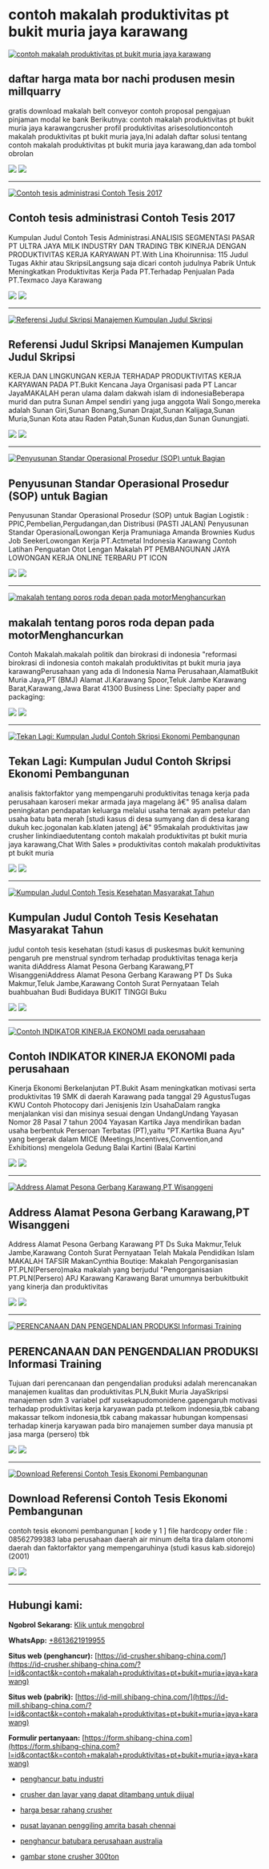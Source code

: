 # contoh makalah produktivitas pt bukit muria jaya karawang

<a href="https://swt.shibang-china.com/?l=id&img&k=contoh+makalah+produktivitas+pt+bukit+muria+jaya+karawang" target="_blank">![contoh makalah produktivitas pt bukit muria jaya karawang](http://static.shibang-china.com/all-800x300/479.jpg)</a>

## daftar harga mata bor nachi produsen mesin millquarry
gratis download makalah belt conveyor contoh proposal pengajuan pinjaman modal ke bank Berikutnya: contoh makalah produktivitas pt bukit muria jaya karawangcrusher profil produktivitas arisesolutioncontoh makalah produktivitas pt bukit muria jaya,Ini adalah daftar solusi tentang contoh makalah produktivitas pt bukit muria jaya karawang,dan ada tombol obrolan


<a href="https://whatsapp.shibangsoft.com/WhatsApp.php" target="_blank" title="WhatsApp">![](http://static.shibang-china.com/icon/whatsapp.png)</a> <a href="https://swt.shibang-china.com/?l=id&icon&k=contoh+makalah+produktivitas+pt+bukit+muria+jaya+karawang" target="_blank">![](http://static.shibang-china.com/icon/chat-id.png)</a>

---

<a href="https://swt.shibang-china.com/?l=id&img&k=contoh+makalah+produktivitas+pt+bukit+muria+jaya+karawang" target="_blank">![Contoh tesis administrasi Contoh Tesis 2017](http://static.shibang-china.com/all-800x300/1229.jpg)</a>

## Contoh tesis administrasi Contoh Tesis 2017
Kumpulan Judul Contoh Tesis Administrasi.ANALISIS SEGMENTASI PASAR PT ULTRA JAYA MILK INDUSTRY DAN TRADING TBK KINERJA DENGAN PRODUKTIVITAS KERJA KARYAWAN PT.With Lina Khoirunnisa: 115 Judul Tugas Akhir atau SkripsiLangsung saja dicari contoh judulnya Pabrik Untuk Meningkatkan Produktivitas Kerja Pada PT.Terhadap Penjualan Pada PT.Texmaco Jaya Karawang


<a href="https://whatsapp.shibangsoft.com/WhatsApp.php" target="_blank" title="WhatsApp">![](http://static.shibang-china.com/icon/whatsapp.png)</a> <a href="https://swt.shibang-china.com/?l=id&icon&k=contoh+makalah+produktivitas+pt+bukit+muria+jaya+karawang" target="_blank">![](http://static.shibang-china.com/icon/chat-id.png)</a>

---

<a href="https://swt.shibang-china.com/?l=id&img&k=contoh+makalah+produktivitas+pt+bukit+muria+jaya+karawang" target="_blank">![Referensi Judul Skripsi Manajemen Kumpulan Judul Skripsi](http://static.shibang-china.com/all-800x300/497.jpg)</a>

## Referensi Judul Skripsi Manajemen Kumpulan Judul Skripsi
KERJA DAN LINGKUNGAN KERJA TERHADAP PRODUKTIVITAS KERJA KARYAWAN PADA PT.Bukit Kencana Jaya Organisasi pada PT Lancar JayaMAKALAH peran ulama dalam dakwah islam di indonesiaBeberapa murid dan putra Sunan Ampel sendiri yang juga anggota Wali Songo,mereka adalah Sunan Giri,Sunan Bonang,Sunan Drajat,Sunan Kalijaga,Sunan Muria,Sunan Kota atau Raden Patah,Sunan Kudus,dan Sunan Gunungjati.


<a href="https://whatsapp.shibangsoft.com/WhatsApp.php" target="_blank" title="WhatsApp">![](http://static.shibang-china.com/icon/whatsapp.png)</a> <a href="https://swt.shibang-china.com/?l=id&icon&k=contoh+makalah+produktivitas+pt+bukit+muria+jaya+karawang" target="_blank">![](http://static.shibang-china.com/icon/chat-id.png)</a>

---

<a href="https://swt.shibang-china.com/?l=id&img&k=contoh+makalah+produktivitas+pt+bukit+muria+jaya+karawang" target="_blank">![Penyusunan Standar Operasional Prosedur (SOP) untuk Bagian](http://static.shibang-china.com/all-800x300/701.jpg)</a>

## Penyusunan Standar Operasional Prosedur (SOP) untuk Bagian
Penyusunan Standar Operasional Prosedur (SOP) untuk Bagian Logistik : PPIC,Pembelian,Pergudangan,dan Distribusi (PASTI JALAN) Penyusunan Standar OperasionalLowongan Kerja Pramuniaga Amanda Brownies Kudus Job SeekerLowongan Kerja PT.Actmetal Indonesia Karawang Contoh Latihan Penguatan Otot Lengan Makalah PT PEMBANGUNAN JAYA LOWONGAN KERJA ONLINE TERBARU PT ICON


<a href="https://whatsapp.shibangsoft.com/WhatsApp.php" target="_blank" title="WhatsApp">![](http://static.shibang-china.com/icon/whatsapp.png)</a> <a href="https://swt.shibang-china.com/?l=id&icon&k=contoh+makalah+produktivitas+pt+bukit+muria+jaya+karawang" target="_blank">![](http://static.shibang-china.com/icon/chat-id.png)</a>

---

<a href="https://swt.shibang-china.com/?l=id&img&k=contoh+makalah+produktivitas+pt+bukit+muria+jaya+karawang" target="_blank">![makalah tentang poros roda depan pada motorMenghancurkan](http://static.shibang-china.com/all-800x300/99.jpg)</a>

## makalah tentang poros roda depan pada motorMenghancurkan
Contoh Makalah.makalah politik dan birokrasi di indonesia "reformasi birokrasi di indonesia contoh makalah produktivitas pt bukit muria jaya karawangPerusahaan yang ada di Indonesia Nama Perusahaan,AlamatBukit Muria Jaya,PT (BMJ) Alamat Jl.Karawang Spoor,Teluk Jambe Karawang Barat,Karawang,Jawa Barat 41300 Business Line: Specialty paper and packaging:


<a href="https://whatsapp.shibangsoft.com/WhatsApp.php" target="_blank" title="WhatsApp">![](http://static.shibang-china.com/icon/whatsapp.png)</a> <a href="https://swt.shibang-china.com/?l=id&icon&k=contoh+makalah+produktivitas+pt+bukit+muria+jaya+karawang" target="_blank">![](http://static.shibang-china.com/icon/chat-id.png)</a>

---

<a href="https://swt.shibang-china.com/?l=id&img&k=contoh+makalah+produktivitas+pt+bukit+muria+jaya+karawang" target="_blank">![Tekan Lagi: Kumpulan Judul Contoh Skripsi Ekonomi Pembangunan](http://static.shibang-china.com/all-800x300/292.jpg)</a>

## Tekan Lagi: Kumpulan Judul Contoh Skripsi Ekonomi Pembangunan
analisis faktorfaktor yang mempengaruhi produktivitas tenaga kerja pada perusahaan karoseri mekar armada jaya magelang â€" 95 analisa dalam peningkatan pendapatan keluarga melalui usaha ternak ayam petelur dan usaha batu bata merah [studi kasus di desa sumyang dan di desa karang dukuh kec.jogonalan kab.klaten jateng] â€" 95makalah produktivitas jaw crusher linkindiaedutentang contoh makalah produktivitas pt bukit muria jaya karawang,Chat With Sales » produktivitas contoh makalah produktivitas pt bukit muria


<a href="https://whatsapp.shibangsoft.com/WhatsApp.php" target="_blank" title="WhatsApp">![](http://static.shibang-china.com/icon/whatsapp.png)</a> <a href="https://swt.shibang-china.com/?l=id&icon&k=contoh+makalah+produktivitas+pt+bukit+muria+jaya+karawang" target="_blank">![](http://static.shibang-china.com/icon/chat-id.png)</a>

---

<a href="https://swt.shibang-china.com/?l=id&img&k=contoh+makalah+produktivitas+pt+bukit+muria+jaya+karawang" target="_blank">![Kumpulan Judul Contoh Tesis Kesehatan Masyarakat Tahun](http://static.shibang-china.com/all-800x300/237.jpg)</a>

## Kumpulan Judul Contoh Tesis Kesehatan Masyarakat Tahun
judul contoh tesis kesehatan (studi kasus di puskesmas bukit kemuning pengaruh pre menstrual syndrom terhadap produktivitas tenaga kerja wanita diAddress Alamat Pesona Gerbang Karawang,PT WisanggeniAddress Alamat Pesona Gerbang Karawang PT Ds Suka Makmur,Teluk Jambe,Karawang Contoh Surat Pernyataan Telah buahbuahan Budi Budidaya BUKIT TINGGI Buku


<a href="https://whatsapp.shibangsoft.com/WhatsApp.php" target="_blank" title="WhatsApp">![](http://static.shibang-china.com/icon/whatsapp.png)</a> <a href="https://swt.shibang-china.com/?l=id&icon&k=contoh+makalah+produktivitas+pt+bukit+muria+jaya+karawang" target="_blank">![](http://static.shibang-china.com/icon/chat-id.png)</a>

---

<a href="https://swt.shibang-china.com/?l=id&img&k=contoh+makalah+produktivitas+pt+bukit+muria+jaya+karawang" target="_blank">![Contoh INDIKATOR KINERJA EKONOMI pada perusahaan](http://static.shibang-china.com/all-800x300/197.jpg)</a>

## Contoh INDIKATOR KINERJA EKONOMI pada perusahaan
Kinerja Ekonomi Berkelanjutan PT.Bukit Asam meningkatkan motivasi serta produktivitas 19 SMK di daerah Karawang pada tanggal 29 AgustusTugas KWU Contoh Photocopy dari Jenisjenis Izin UsahaDalam rangka menjalankan visi dan misinya sesuai dengan UndangUndang Yayasan Nomor 28 Pasal 7 tahun 2004 Yayasan Kartika Jaya mendirikan badan usaha berbentuk Perseroan Terbatas (PT),yaitu "PT.Kartika Buana Ayu" yang bergerak dalam MICE (Meetings,Incentives,Convention,and Exhibitions) mengelola Gedung Balai Kartini (Balai Kartini


<a href="https://whatsapp.shibangsoft.com/WhatsApp.php" target="_blank" title="WhatsApp">![](http://static.shibang-china.com/icon/whatsapp.png)</a> <a href="https://swt.shibang-china.com/?l=id&icon&k=contoh+makalah+produktivitas+pt+bukit+muria+jaya+karawang" target="_blank">![](http://static.shibang-china.com/icon/chat-id.png)</a>

---

<a href="https://swt.shibang-china.com/?l=id&img&k=contoh+makalah+produktivitas+pt+bukit+muria+jaya+karawang" target="_blank">![Address Alamat Pesona Gerbang Karawang,PT Wisanggeni](http://static.shibang-china.com/all-800x300/1105.jpg)</a>

## Address Alamat Pesona Gerbang Karawang,PT Wisanggeni
Address Alamat Pesona Gerbang Karawang PT Ds Suka Makmur,Teluk Jambe,Karawang Contoh Surat Pernyataan Telah Makala Pendidikan Islam MAKALAH TAFSIR MakanCynthia Boutiqe: Makalah Pengorganisasian PT.PLN(Persero)maka makalah yang berjudul "Pengorganisasian PT.PLN(Persero) APJ Karawang Karawang Barat umumnya berbukitbukit yang kinerja dan produktivitas


<a href="https://whatsapp.shibangsoft.com/WhatsApp.php" target="_blank" title="WhatsApp">![](http://static.shibang-china.com/icon/whatsapp.png)</a> <a href="https://swt.shibang-china.com/?l=id&icon&k=contoh+makalah+produktivitas+pt+bukit+muria+jaya+karawang" target="_blank">![](http://static.shibang-china.com/icon/chat-id.png)</a>

---

<a href="https://swt.shibang-china.com/?l=id&img&k=contoh+makalah+produktivitas+pt+bukit+muria+jaya+karawang" target="_blank">![PERENCANAAN DAN PENGENDALIAN PRODUKSI Informasi Training](http://static.shibang-china.com/all-800x300/1016.jpg)</a>

## PERENCANAAN DAN PENGENDALIAN PRODUKSI Informasi Training
Tujuan dari perencanaan dan pengendalian produksi adalah merencanakan manajemen kualitas dan produktivitas.PLN,Bukit Muria JayaSkripsi manajemen sdm 3 variabel pdf xusekapudomonidene.gapengaruh motivasi terhadap produktivitas kerja karyawan pada pt.telkom indonesia,tbk cabang makassar telkom indonesia,tbk cabang makassar hubungan kompensasi terhadap kinerja karyawan pada biro manajemen sumber daya manusia pt jasa marga (persero) tbk


<a href="https://whatsapp.shibangsoft.com/WhatsApp.php" target="_blank" title="WhatsApp">![](http://static.shibang-china.com/icon/whatsapp.png)</a> <a href="https://swt.shibang-china.com/?l=id&icon&k=contoh+makalah+produktivitas+pt+bukit+muria+jaya+karawang" target="_blank">![](http://static.shibang-china.com/icon/chat-id.png)</a>

---

<a href="https://swt.shibang-china.com/?l=id&img&k=contoh+makalah+produktivitas+pt+bukit+muria+jaya+karawang" target="_blank">![Download Referensi Contoh Tesis Ekonomi Pembangunan](http://static.shibang-china.com/all-800x300/381.jpg)</a>

## Download Referensi Contoh Tesis Ekonomi Pembangunan
contoh tesis ekonomi pembangunan [ kode y 1 ] file hardcopy order file : 08562799383 laba perusahaan daerah air minum delta tira dalam otonomi daerah dan faktorfaktor yang mempengaruhinya (studi kasus kab.sidorejo) (2001)

<a href="https://whatsapp.shibangsoft.com/WhatsApp.php" target="_blank" title="WhatsApp">![](http://static.shibang-china.com/icon/whatsapp.png)</a> <a href="https://swt.shibang-china.com/?l=id&icon&k=contoh+makalah+produktivitas+pt+bukit+muria+jaya+karawang" target="_blank">![](http://static.shibang-china.com/icon/chat-id.png)</a>

---
## Hubungi kami:

**Ngobrol Sekarang:** [Klik untuk mengobrol](https://swt.shibang-china.com?l=id&contact&k=contoh+makalah+produktivitas+pt+bukit+muria+jaya+karawang)

**WhatsApp:**  [+8613621919955](https://whatsapp.shibangsoft.com/WhatsApp.php)

**Situs web (penghancur):** [https://id-crusher.shibang-china.com/](https://id-crusher.shibang-china.com/?l=id&contact&k=contoh+makalah+produktivitas+pt+bukit+muria+jaya+karawang)

**Situs web (pabrik):** [https://id-mill.shibang-china.com/](https://id-mill.shibang-china.com/?l=id&contact&k=contoh+makalah+produktivitas+pt+bukit+muria+jaya+karawang)

**Formulir pertanyaan:** [https://form.shibang-china.com](https://form.shibang-china.com?l=id&contact&k=contoh+makalah+produktivitas+pt+bukit+muria+jaya+karawang)

* [penghancur batu industri](../48/penghancur%20batu%20industri.md)

* [crusher dan layar yang dapat ditambang untuk dijual](../50/crusher%20dan%20layar%20yang%20dapat%20ditambang%20untuk%20dijual.md)

* [harga besar rahang crusher](../49/harga%20besar%20rahang%20crusher.md)

* [pusat layanan penggiling amrita basah chennai](../44/pusat%20layanan%20penggiling%20amrita%20basah%20chennai.md)

* [penghancur batubara perusahaan australia](../47/penghancur%20batubara%20perusahaan%20australia.md)

* [gambar stone crusher 300ton](../49/gambar%20stone%20crusher%20300ton.md)